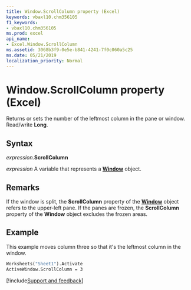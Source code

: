 ```yaml
---
title: Window.ScrollColumn property (Excel)
keywords: vbaxl10.chm356105
f1_keywords:
- vbaxl10.chm356105
ms.prod: excel
api_name:
- Excel.Window.ScrollColumn
ms.assetid: 3068b3f9-0e5e-b841-4241-7f0c060a5c25
ms.date: 05/21/2019
localization_priority: Normal
---
```



# Window.ScrollColumn property (Excel)

Returns or sets the number of the leftmost column in the pane or window. Read/write **Long**.


## Syntax

_expression_.**ScrollColumn**

_expression_ A variable that represents a **[Window](Excel.Window.md)** object.


## Remarks

If the window is split, the **ScrollColumn** property of the **[Window](Excel.Window.md)** object refers to the upper-left pane. If the panes are frozen, the **ScrollColumn** property of the **Window** object excludes the frozen areas.


## Example

This example moves column three so that it's the leftmost column in the window.

```vb
Worksheets("Sheet1").Activate 
ActiveWindow.ScrollColumn = 3
```


[!include[Support and feedback](~/includes/feedback-boilerplate.md)]
